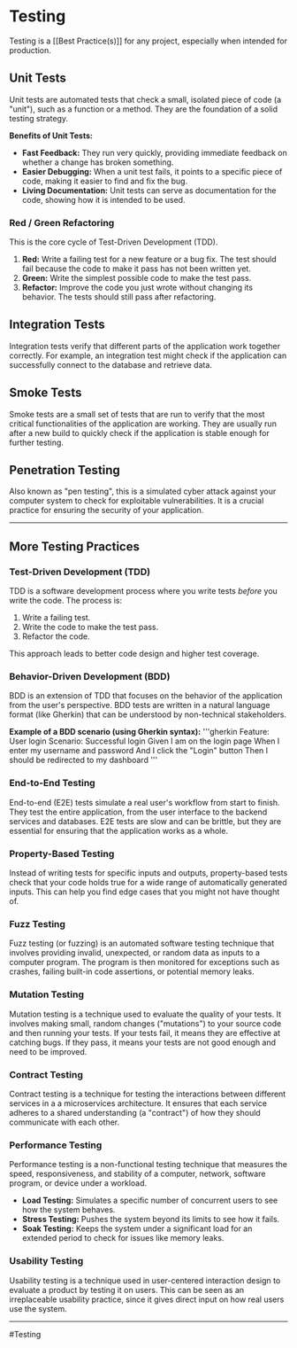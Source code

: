 # Testing

Testing is a [[Best Practice(s)]] for any project, especially when intended for production.

## Unit Tests
Unit tests are automated tests that check a small, isolated piece of code (a "unit"), such as a function or a method. They are the foundation of a solid testing strategy.

**Benefits of Unit Tests:**
- **Fast Feedback:** They run very quickly, providing immediate feedback on whether a change has broken something.
- **Easier Debugging:** When a unit test fails, it points to a specific piece of code, making it easier to find and fix the bug.
- **Living Documentation:** Unit tests can serve as documentation for the code, showing how it is intended to be used.

### Red / Green Refactoring
This is the core cycle of Test-Driven Development (TDD).
1.  **Red:** Write a failing test for a new feature or a bug fix. The test should fail because the code to make it pass has not been written yet.
2.  **Green:** Write the simplest possible code to make the test pass.
3.  **Refactor:** Improve the code you just wrote without changing its behavior. The tests should still pass after refactoring.

## Integration Tests
Integration tests verify that different parts of the application work together correctly. For example, an integration test might check if the application can successfully connect to the database and retrieve data.

## Smoke Tests
Smoke tests are a small set of tests that are run to verify that the most critical functionalities of the application are working. They are usually run after a new build to quickly check if the application is stable enough for further testing.

## Penetration Testing
Also known as "pen testing", this is a simulated cyber attack against your computer system to check for exploitable vulnerabilities. It is a crucial practice for ensuring the security of your application.

---

## More Testing Practices

### Test-Driven Development (TDD)
TDD is a software development process where you write tests *before* you write the code. The process is:
1.  Write a failing test.
2.  Write the code to make the test pass.
3.  Refactor the code.

This approach leads to better code design and higher test coverage.

### Behavior-Driven Development (BDD)
BDD is an extension of TDD that focuses on the behavior of the application from the user's perspective. BDD tests are written in a natural language format (like Gherkin) that can be understood by non-technical stakeholders.

**Example of a BDD scenario (using Gherkin syntax):**
'''gherkin
Feature: User login
  Scenario: Successful login
    Given I am on the login page
    When I enter my username and password
    And I click the "Login" button
    Then I should be redirected to my dashboard
'''

### End-to-End Testing
End-to-end (E2E) tests simulate a real user's workflow from start to finish. They test the entire application, from the user interface to the backend services and databases. E2E tests are slow and can be brittle, but they are essential for ensuring that the application works as a whole.

### Property-Based Testing
Instead of writing tests for specific inputs and outputs, property-based tests check that your code holds true for a wide range of automatically generated inputs. This can help you find edge cases that you might not have thought of.

### Fuzz Testing
Fuzz testing (or fuzzing) is an automated software testing technique that involves providing invalid, unexpected, or random data as inputs to a computer program. The program is then monitored for exceptions such as crashes, failing built-in code assertions, or potential memory leaks.

### Mutation Testing
Mutation testing is a technique used to evaluate the quality of your tests. It involves making small, random changes ("mutations") to your source code and then running your tests. If your tests fail, it means they are effective at catching bugs. If they pass, it means your tests are not good enough and need to be improved.

### Contract Testing
Contract testing is a technique for testing the interactions between different services in a a microservices architecture. It ensures that each service adheres to a shared understanding (a "contract") of how they should communicate with each other.

### Performance Testing
Performance testing is a non-functional testing technique that measures the speed, responsiveness, and stability of a computer, network, software program, or device under a workload.
- **Load Testing:** Simulates a specific number of concurrent users to see how the system behaves.
- **Stress Testing:** Pushes the system beyond its limits to see how it fails.
- **Soak Testing:** Keeps the system under a significant load for an extended period to check for issues like memory leaks.

### Usability Testing
Usability testing is a technique used in user-centered interaction design to evaluate a product by testing it on users. This can be seen as an irreplaceable usability practice, since it gives direct input on how real users use the system.

---
#Testing 